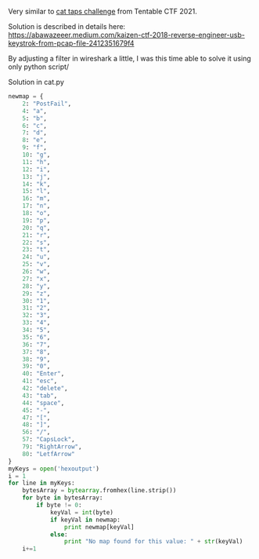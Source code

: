 Very similar to [cat taps challenge](https://github.com/lasq88/CTF/tree/main/tenableCTF2021/cat%20taps) from Tentable CTF 2021.

Solution is described in details here: https://abawazeeer.medium.com/kaizen-ctf-2018-reverse-engineer-usb-keystrok-from-pcap-file-2412351679f4

By adjusting a filter in wireshark a little, I was this time able to solve it using only python script/

Solution in cat.py
```python
newmap = {
    2: "PostFail",
    4: "a",
    5: "b",
    6: "c",
    7: "d",
    8: "e",
    9: "f",
    10: "g",
    11: "h",
    12: "i",
    13: "j",
    14: "k",
    15: "l",
    16: "m",
    17: "n",
    18: "o",
    19: "p",
    20: "q",
    21: "r",
    22: "s",
    23: "t",
    24: "u",
    25: "v",
    26: "w",
    27: "x",
    28: "y",
    29: "z",
    30: "1",
    31: "2",
    32: "3",
    33: "4",
    34: "5",
    35: "6",
    36: "7",
    37: "8",
    38: "9",
    39: "0",
    40: "Enter",
    41: "esc",
    42: "delete",
    43: "tab",
    44: "space",
    45: "-",
    47: "[",
    48: "]",
    56: "/",
    57: "CapsLock",
    79: "RightArrow",
    80: "LetfArrow"
}
myKeys = open('hexoutput')
i = 1
for line in myKeys:
    bytesArray = bytearray.fromhex(line.strip())
    for byte in bytesArray:
        if byte != 0:
            keyVal = int(byte)
            if keyVal in newmap:
                print newmap[keyVal]
            else:
                print "No map found for this value: " + str(keyVal)
    i+=1
```
